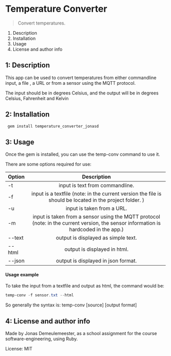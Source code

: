 # Temperature Converter

> Convert temperatures.

1. Description
2. Installation
3. Usage
4. License and author info

## 1: Description

This app can be used to convert temperatures from either commandline input, a file , a URL or from a sensor using the MQTT protocol.

The input should be in degrees Celsius, and the output will be in degrees Celsius, Fahrenheit and Kelvin

## 2: Installation

```powershell
 gem install temperature_converter_jonasd
```

## 3: Usage

Once the gem is installed, you can use the temp-conv command to use it.

There are some options required for use:

| Option        | Description    
| ------------- |:-------------:                                                                                                                       |
| -t            | input is text from commandline.                                                                                                      |
| -f            | input is a textfile (note: in the current version the file is should be located in the project folder. )                             |
| -u            | input is taken from a URL.                                                                                                           |
| -m            | input is taken from a sensor using the MQTT protocol (note: in the current version, the sensor information is hardcoded in the app.) |
| --text        | output is displayed as simple text.                                                                                                  |
| --html        | output is displayed in html.                                                                                                         |
| --json        | output is displayed in json format.                                                                                                  |

#### Usage example

To take the input from a textfile and output as html, the command would be:

```powershell
temp-conv -f sensor.txt --html
```

So generally the syntax is: temp-conv [source] [output format]

## 4: License and author info

Made by Jonas Demeulemeester, as a school assignment for the course software-engineering, using Ruby.

License: MIT
